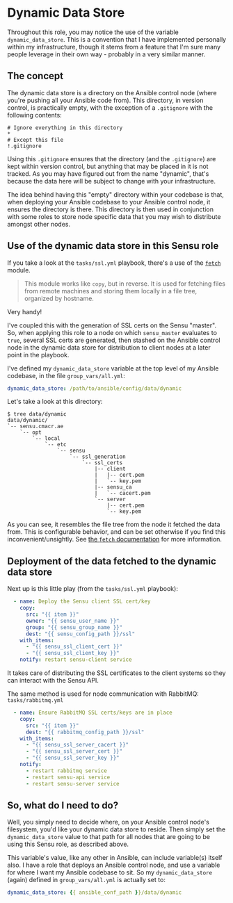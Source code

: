 # Dynamic Data Store
Throughout this role, you may notice the use of the variable `dynamic_data_store`.
This is a convention that I have implemented personally within my infrastructure, though it stems from a feature that I'm sure many people leverage in their own way - probably in a very similar manner.

## The concept
The dynamic data store is a directory on the Ansible control node (where you're pushing all your Ansible code from).
This directory, in version control, is practically empty, with the exception of a `.gitignore` with the following contents:
```
# Ignore everything in this directory
*
# Except this file
!.gitignore
```
Using this `.gitignore` ensures that the directory (and the `.gitignore`) are kept within version control, but anything that may be placed in it is not tracked. As you may have figured out from the name "dynamic", that's because the data here will be subject to change with your infrastructure.

The idea behind having this "empty" directory within your codebase is that, when deploying your Ansible codebase to your Ansible control node, it ensures the directory is there. This directory is then used in conjunction with some roles to store node specific data that you may wish to distribute amongst other nodes.

## Use of the dynamic data store in this Sensu role
If you take a look at the `tasks/ssl.yml` playbook, there's a use of the [`fetch`](http://docs.ansible.com/fetch_module.html) module.

>This module works like `copy`, but in reverse. It is used for fetching files from remote machines and storing them locally in a file tree, organized by hostname.

Very handy!

I've coupled this with the generation of SSL certs on the Sensu "master". So, when applying this role to a node on which `sensu_master` evaluates to `true`, several SSL certs are generated, then stashed on the Ansible control node in the dynamic data store for distribution to client nodes at a later point in the playbook.

I've defined my `dynamic_data_store` variable at the top level of my Ansible codebase, in the file `group_vars/all.yml`:
``` yaml
dynamic_data_store: /path/to/ansible/config/data/dynamic
```
Let's take a look at this directory:
```
$ tree data/dynamic
data/dynamic/
`-- sensu.cmacr.ae
    `-- opt
        `-- local
            `-- etc
                `-- sensu
                    `-- ssl_generation
                        `-- ssl_certs
                            |-- client
                            |   |-- cert.pem
                            |   `-- key.pem
                            |-- sensu_ca
                            |   `-- cacert.pem
                            `-- server
                                |-- cert.pem
                                `-- key.pem
```
As you can see, it resembles the file tree from the node it fetched the data from. This is configurable behavior, and can be set otherwise if you find this inconvenient/unsightly. See [ the `fetch` documentation](http://docs.ansible.com/fetch_module.html) for more information.

## Deployment of the data fetched to the dynamic data store
Next up is this little play (from the `tasks/ssl.yml` playbook):
``` yaml
  - name: Deploy the Sensu client SSL cert/key
    copy:
      src: "{{ item }}"
      owner: "{{ sensu_user_name }}"
      group: "{{ sensu_group_name }}"
      dest: "{{ sensu_config_path }}/ssl"
    with_items:
      - "{{ sensu_ssl_client_cert }}"
      - "{{ sensu_ssl_client_key }}"
    notify: restart sensu-client service
```
It takes care of distributing the SSL certificates to the client systems so they can interact with the Sensu API.

The same method is used for node communication with RabbitMQ:
`tasks/rabbitmq.yml`
``` yaml
  - name: Ensure RabbitMQ SSL certs/keys are in place
    copy:
	  src: "{{ item }}"
	  dest: "{{ rabbitmq_config_path }}/ssl"
    with_items:
      - "{{ sensu_ssl_server_cacert }}"
      - "{{ sensu_ssl_server_cert }}"
      - "{{ sensu_ssl_server_key }}"
    notify:
      - restart rabbitmq service
      - restart sensu-api service
      - restart sensu-server service
```

## So, what do I need to do?
Well, you simply need to decide where, on your Ansible control node's filesystem, you'd like your dynamic data store to reside.
Then simply set the `dynamic_data_store` value to that path for all nodes that are going to be using this Sensu role, as described above.

This variable's value, like any other in Ansible, can include variable(s) itself also.
I have a role that deploys an Ansible control node, and use a variable for where I want my Ansible codebase to sit.
So my `dynamic_data_store` (again) defined in `group_vars/all.yml` is actually set to:
``` yaml
dynamic_data_store: {{ ansible_conf_path }}/data/dynamic
```
